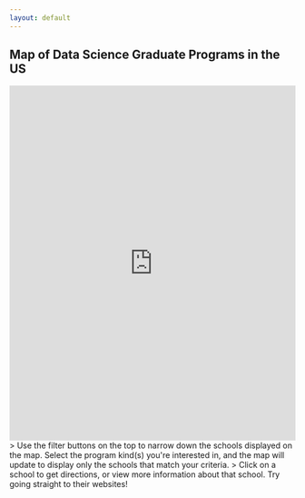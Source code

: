 ```yaml
---
layout: default
---
```


## Map of Data Science Graduate Programs in the US

<iframe src="https://map.proxi.co/r/Slg-1l4dDwnqvWMeT8_5" class="map mt-4" allow="geolocation; clipboard-write"
      width="100%" height="625px" style="border-width: 0px;" allowfullscreen></iframe>
<br>
> Use the filter buttons on the top to narrow down the schools displayed on the map. Select the program kind(s) you're interested in, and the map will update to display only the schools that match your criteria. 
> Click on a school to get directions, or view more information about that school. Try going straight to their websites!

<!-- ### Welcome to dService! -->

<!-- ### <a href="{{ site.baseurl }}/whydatascience" style="color:#159957; text-decoration:underline"> Why Data Science? </a> -->

<!-- <p style="text-align: center; padding: 20px 0px 20px 0px;"> test inline css </p> -->
<!-- <p style="padding: 0px 0px 30px 0px;">Data science has become an essential tool for businesses and organizations to make data-driven decisions, optimize operations, and gain a competitive advantage.</p> -->



<!-- ### <a href="{{ site.baseurl }}/whychoosedservice" style="color:#159957; text-decoration:underline"> Why choose dService? </a> -->
<!-- <p style="padding: 0px 0px 30px 0px;">dService is an online tool, provided by DAFinity team to help international students personalize the ranking methodology of Data Science programs and gain comprehensive understanding of the Data Science field.</p> -->
<!-- 
<a href="{{ site.baseurl }}/whychoosedservice"><img src="https://user-images.githubusercontent.com/101531662/220003427-5d3d12a0-6000-4ba1-82e1-509752bc03c8.png" alt="whychoosedservice" width="450"></a> -->

<!-- ## Why choose dService? -->
<!-- <h2 style="font-weight:500;color:rgb(125, 137, 197)">Why choose dService?</h2> -->
<!-- ### What’s the need not being met? -->

<!-- <a href="{{ site.baseurl }}/index" style=""> < Back</a> -->

<!-- <h2>Map of Data Science Graduate Programs in the US</h2> -->

<!-- <h2 style="font-weight:450;color:rgb(125, 137, 197)">Why choose dService? What’s the need not being met?</h2> -->

<!-- The need not being met is the need for accurate and up-to-date information about data science graduate programs & job opportunities for international students interested in data science.

<a href="{{ site.baseurl }}/whydatascience" style="text-decoration:underline"> Learn More > </a>

<a href="{{ site.baseurl }}/whydatascience"><img src="https://user-images.githubusercontent.com/101531662/220003376-a59fc32e-be7e-42ec-b8c7-f495e3057801.png" alt="whydatascience" width="150" ></a> -->

<!-- ### dService is here to help.  -->
<!-- <h2 style="font-weight:450;color:rgb(125, 137, 197)">dService is here to help.</h2>

We are creating a platform or resource center for international students to access information and resources on data science graduate programs & careers. -->

<!-- <a href="{{ site.baseurl }}/aboutus"><img src="https://user-images.githubusercontent.com/101531662/220003457-acab3ea2-47e1-4923-b1d7-964e07990e56.png" alt="whoaredafinity" width="150"></a> -->

<!-- ### <a href="{{ site.baseurl }}/aboutus" style="color:#159957; text-decoration:underline"> Who are DAFinity? </a> -->

<!-- ### Who are DAFinity? -->
<!-- <h2 style="font-weight:450;color:rgb(125, 137, 197)">Who are DAFinity?</h2>

<p>We are four international students who are currently applying for data science programs and dedicating to help others with data. </p>
<a href="{{ site.baseurl }}/aboutus" style="text-decoration:underline"> Learn More > </a> -->